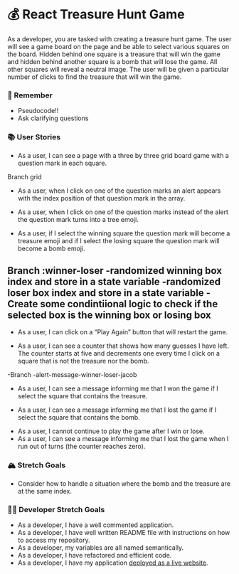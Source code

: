 # 💰 React Treasure Hunt Game

As a developer, you are tasked with creating a treasure hunt game. The user will see a game board on the page and be able to select various squares on the board. Hidden behind one square is a treasure that will win the game and hidden behind another square is a bomb that will lose the game. All other squares will reveal a neutral image. The user will be given a particular number of clicks to find the treasure that will win the game.

### 🤔 Remember

- Pseudocode!!
- Ask clarifying questions

### 📚 User Stories

- As a user, I can see a page with a three by three grid board game with a question mark in each square.

Branch grid 



- As a user, when I click on one of the question marks an alert appears with the index position of that question mark in the array.


- As a user, when I click on one of the question marks instead of the alert the question mark turns into a tree emoji.


- As a user, if I select the winning square the question mark will become a treasure emoji and if I select the losing square the question mark will become a bomb emoji.

Branch :winner-loser
-randomized winning box index and store in a state variable
-randomized loser box index and store in a state variable
-Create some condintiional logic to check if the selected box is the winning box or losing box
-



- As a user, I can click on a “Play Again” button that will restart the game.


- As a user, I can see a counter that shows how many guesses I have left. The counter starts at five and decrements one every time I click on a square that is not the treasure nor the bomb.

-Branch -alert-message-winner-loser-jacob
- As a user, I can see a message informing me that I won the game if I select the square that contains the treasure.
<!-- added and alert at the end of the condeitinal and returnd the string you won -->
- As a user, I can see a message informing me that I lost the game if I select the square that contains the bomb.
<!-- added and alert at the end of the condeitinal and returnd the string you lost -->


- As a user, I cannot continue to play the game after I win or lose.
- As a user, I can see a message informing me that I lost the game when I run out of turns (the counter reaches zero).

### 🏔 Stretch Goals

- Consider how to handle a situation where the bomb and the treasure are at the same index.

### 👩‍💻 Developer Stretch Goals

- As a developer, I have a well commented application.
- As a developer, I have well written README file with instructions on how to access my repository.
- As a developer, my variables are all named semantically.
- As a developer, I have refactored and efficient code.
- As a developer, I have my application [deployed as a live website](https://render.com/docs/deploy-create-react-app).
